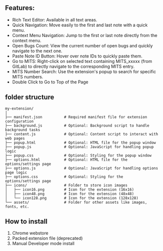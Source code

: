 
## Features:

- Rich Text Editor: Available in all text areas.
- Quick Navigation: Move easily to the first and last note with a quick menu.
- Context Menu Navigation: Jump to the first or last note directly from the context menu.
- Open Bugs Count: View the current number of open bugs and quickly navigate to the next one.
- Paste Note ID Button: Hover over note IDs to quickly paste them.
- Go to MITS: Right-click on selected text containing MITS_xxxxx (from GitLab) to directly navigate to the corresponding MITS entry.
- MITS Number Search: Use the extension's popup to search for specific MITS numbers.
- Double Click to Go to Top of the Page




## folder structure
```
my-extension/
│
├── manifest.json          # Required manifest file for extension configuration
├── background.js          # Optional: Background script to handle background tasks
├── content.js             # Optional: Content script to interact with web pages
├── popup.html             # Optional: HTML file for the popup window
├── popup.js               # Optional: JavaScript for handling popup logic
├── popup.css              # Optional: Styling for the popup window
├── options.html           # Optional: HTML file for the options/settings page
├── options.js             # Optional: JavaScript for handling options page logic
├── options.css            # Optional: Styling for the options/settings page
├── icons/                 # Folder to store icon images
│   ├── icon16.png         # Icon for the extension (16x16)
│   ├── icon48.png         # Icon for the extension (48x48)
│   └── icon128.png        # Icon for the extension (128x128)
└── assets/                # Folder for other assets like images, fonts, etc.
```


## How to install

1. Chrome webstore
2. Packed extension file (deprecated)
2. Manual Developer mode install

